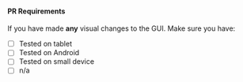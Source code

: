 #### PR Requirements

If you have made **any** visual changes to the GUI. Make sure you have:
- [ ] Tested on tablet
- [ ] Tested on Android
- [ ] Tested on small device
- [ ] n/a
